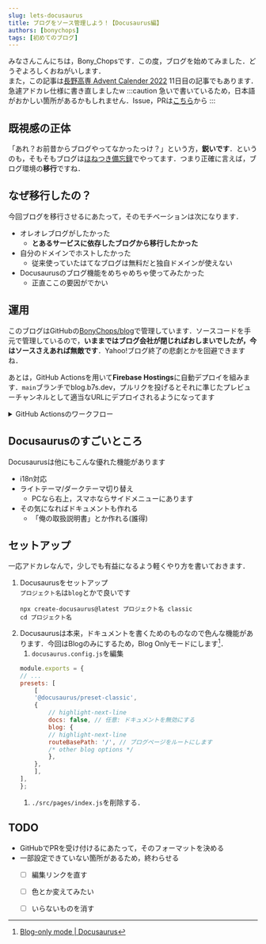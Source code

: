 ```yaml
---
slug: lets-docusaurus
title: ブログをソース管理しよう！【Docusaurus編】
authors: [bonychops]
tags: [初めてのブログ]
---
```


みなさんこんにちは，Bony_Chopsです．この度，ブログを始めてみました．どうぞよろしくおねがいします．  
また，この記事は[長野高専 Advent Calender 2022](https://qiita.com/advent-calendar/2022/nnct) 11日目の記事でもあります．急遽アドカレ仕様に書き直しましたw
:::caution
急いで書いているため，日本語がおかしい箇所があるかもしれません．Issue，PRは[こちら](https://github.com/BonyChops/blogs)から
:::

## 既視感の正体
「あれ？お前昔からブログやってなかったっけ？」という方，**鋭いです**．というのも，そもそもブログは[ほねつき備忘録](https://bonychops.hatenablog.jp)でやってます．つまり正確に言えば，ブログ環境の**移行**ですね．

## なぜ移行したの？
今回ブログを移行させるにあたって，そのモチベーションは次になります．
- オレオレブログがしたかった
    - **とあるサービスに依存したブログから移行したかった**
- 自分のドメインでホストしたかった
    - 従来使っていたはてなブログは無料だと独自ドメインが使えない
- Docusaurusのブログ機能をめちゃめちゃ使ってみたかった
    - 正直ここの要因がでかい

## 運用
このブログはGitHubの[BonyChops/blog](https://github.com/BonyChops/blog)で管理しています．ソースコードを手元で管理しているので，**いままではブログ会社が閉じればおしまいでしたが，今はソースさえあれば無敵です**．Yahoo!ブログ終了の悲劇とかを回避できますね．

あとは，GitHub Actionsを用いて**Firebase Hostings**に自動デプロイを組みます．`main`ブランチでblog.b7s.dev，プルリクを投げるとそれに準じたプレビューチャンネルとして適当なURLにデプロイされるようになってます

<details>
<summary>GitHub Actionsのワークフロー</summary>

`firebase init hostings`で自動生成されたワークフローですが，参考程度にどうぞ．

```yml title=firebase-hosting-merge.yml
# This file was auto-generated by the Firebase CLI
# https://github.com/firebase/firebase-tools

name: Deploy to Firebase Hosting on merge
'on':
  push:
    branches:
      - main
jobs:
  build_and_deploy:
    runs-on: ubuntu-latest
    steps:
      - uses: actions/checkout@v2
      - run: npm ci && npm run build
      - uses: FirebaseExtended/action-hosting-deploy@v0
        with:
          repoToken: '${{ secrets.GITHUB_TOKEN }}'
          firebaseServiceAccount: '${{ secrets.FIREBASE_SERVICE_ACCOUNT_BLOG_B2D8F }}'
          channelId: live
          projectId: blog-b2d8f
```

```yml title=firebase-hosting-pull-request.yml
# This file was auto-generated by the Firebase CLI
# https://github.com/firebase/firebase-tools

name: Deploy to Firebase Hosting on PR
'on': pull_request
jobs:
  build_and_preview:
    if: '${{ github.event.pull_request.head.repo.full_name == github.repository }}'
    runs-on: ubuntu-latest
    steps:
      - uses: actions/checkout@v2
      - run: npm ci && npm run build
      - uses: FirebaseExtended/action-hosting-deploy@v0
        with:
          repoToken: '${{ secrets.GITHUB_TOKEN }}'
          firebaseServiceAccount: '${{ secrets.FIREBASE_SERVICE_ACCOUNT_BLOG_B2D8F }}'
          projectId: blog-b2d8f

```
</details>

## Docusaurusのすごいところ
Docusaurusは他にもこんな優れた機能があります
- i18n対応
- ライトテーマ/ダークテーマ切り替え
  - PCなら右上，スマホならサイドメニューにあります
- その気になればドキュメントも作れる
  - 「俺の取扱説明書」とか作れる(誰得)

## セットアップ
一応アドカレなんで，少しでも有益になるよう軽くやり方を書いておきます．
 
1. Docusaurusをセットアップ  
    `プロジェクト名`は`blog`とかで良いです
    ```
    npx create-docusaurus@latest プロジェクト名 classic
    cd プロジェクト名
    ```
1. Docusaurusは本来，ドキュメントを書くためのものなので色んな機能があります．今回はBlogのみにするため，Blog Onlyモードにします[^1]．
    1. `docusaurus.config.js`を編集
    ```js title="docusaurus.config.js"
    module.exports = {
    // ...
    presets: [
        [
        '@docusaurus/preset-classic',
        {
            // highlight-next-line
            docs: false, // 任意: ドキュメントを無効にする
            blog: {
            // highlight-next-line
            routeBasePath: '/', // ブログページをルートにします
            /* other blog options */
            },
        },
        ],
    ],
    };
    ```
    1. `./src/pages/index.js`を削除する．

## TODO
- GitHubでPRを受け付けるにあたって，そのフォーマットを決める
- 一部設定できていない箇所があるため，終わらせる
  - [ ] 編集リンクを直す
  - [ ] 色とか変えてみたい
  - [ ] いらないものを消す


[^1]: [Blog-only mode | Docusaurus](https://docusaurus.io/docs/next/blog#blog-only-mode)